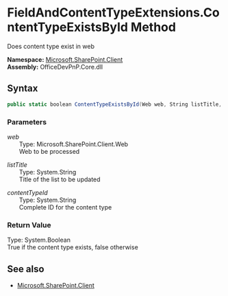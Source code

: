 # FieldAndContentTypeExtensions.ContentTypeExistsById Method  
Does content type exist in web  

**Namespace:** [Microsoft.SharePoint.Client](Microsoft.SharePoint.Client.md)  
**Assembly:** OfficeDevPnP.Core.dll  
## Syntax
```C#
public static boolean ContentTypeExistsById(Web web, String listTitle, String contentTypeId)
```
### Parameters
*web*  
&emsp;&emsp;Type: Microsoft.SharePoint.Client.Web  
&emsp;&emsp;Web to be processed  
  
*listTitle*  
&emsp;&emsp;Type: System.String  
&emsp;&emsp;Title of the list to be updated  
  
*contentTypeId*  
&emsp;&emsp;Type: System.String  
&emsp;&emsp;Complete ID for the content type  
  
### Return Value
Type: System.Boolean  
True if the content type exists, false otherwise

## See also
- [Microsoft.SharePoint.Client](Microsoft.SharePoint.Client.md)
